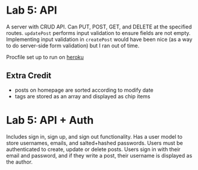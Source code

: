 # Lab 5: API

A server with CRUD API. Can PUT, POST, GET, and DELETE at the specified routes. `updatePost` performs input validation to ensure fields are not empty. Implementing input validation in `createPost` would have been nice (as a way to do server-side form validation) but I ran out of time.

Procfile set up to run on [heroku](https://devcenter.heroku.com/articles/getting-started-with-nodejs#deploy-the-app)

## Extra Credit
- posts on homepage are sorted according to modify date
- tags are stored as an array and displayed as chip items

# Lab 5: API + Auth

Includes sign in, sign up, and sign out functionality. Has a user model to store usernames, emails, and salted+hashed passwords. Users must be authenticated to create, update or delete posts. Users sign in with their email and password, and if they write a post, their username is displayed as the author.
